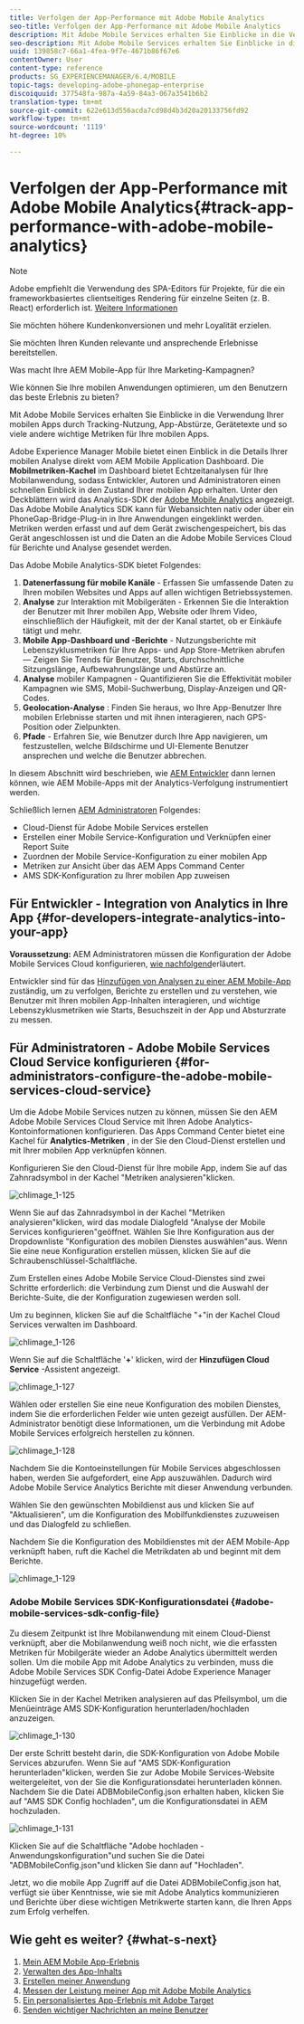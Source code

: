 ```yaml
---
title: Verfolgen der App-Performance mit Adobe Mobile Analytics
seo-title: Verfolgen der App-Performance mit Adobe Mobile Analytics
description: Mit Adobe Mobile Services erhalten Sie Einblicke in die Verwendung Ihrer mobilen Apps durch Tracking-Nutzung, App-Abstürze, Gerätetexte und so viele andere wichtige Metriken für Ihre mobilen Apps. Auf dieser Seite erfahren Sie mehr.
seo-description: Mit Adobe Mobile Services erhalten Sie Einblicke in die Verwendung Ihrer mobilen Apps durch Tracking-Nutzung, App-Abstürze, Gerätetexte und so viele andere wichtige Metriken für Ihre mobilen Apps. Auf dieser Seite erfahren Sie mehr.
uuid: 139858c7-66a1-4fea-9f7e-4671b86f67e6
contentOwner: User
content-type: reference
products: SG_EXPERIENCEMANAGER/6.4/MOBILE
topic-tags: developing-adobe-phonegap-enterprise
discoiquuid: 377548fa-987a-4a59-84a3-067a3541b6b2
translation-type: tm+mt
source-git-commit: 622e613d556acda7cd98d4b3d20a20133756fd92
workflow-type: tm+mt
source-wordcount: '1119'
ht-degree: 10%

---
```



# Verfolgen der App-Performance mit Adobe Mobile Analytics{#track-app-performance-with-adobe-mobile-analytics}

>[!NOTE]
>
>Adobe empfiehlt die Verwendung des SPA-Editors für Projekte, für die ein frameworkbasiertes clientseitiges Rendering für einzelne Seiten (z. B. React) erforderlich ist. [Weitere Informationen](/help/sites-developing/spa-overview.md)

Sie möchten höhere Kundenkonversionen und mehr Loyalität erzielen.

Sie möchten Ihren Kunden relevante und ansprechende Erlebnisse bereitstellen.

Was macht Ihre AEM Mobile-App für Ihre Marketing-Kampagnen?

Wie können Sie Ihre mobilen Anwendungen optimieren, um den Benutzern das beste Erlebnis zu bieten?

Mit Adobe Mobile Services erhalten Sie Einblicke in die Verwendung Ihrer mobilen Apps durch Tracking-Nutzung, App-Abstürze, Gerätetexte und so viele andere wichtige Metriken für Ihre mobilen Apps.

Adobe Experience Manager Mobile bietet einen Einblick in die Details Ihrer mobilen Analyse direkt vom AEM Mobile Application Dashboard. Die **Mobilmetriken-Kachel** im Dashboard bietet Echtzeitanalysen für Ihre Mobilanwendung, sodass Entwickler, Autoren und Administratoren einen schnellen Einblick in den Zustand Ihrer mobilen App erhalten. Unter den Deckblättern wird das Analytics-SDK der [Adobe Mobile Analytics](https://www.adobe.com/ca/solutions/digital-analytics/mobile-web-apps-analytics.html) angezeigt. Das Adobe Mobile Analytics SDK kann für Webansichten nativ oder über ein PhoneGap-Bridge-Plug-in in Ihre Anwendungen eingeklinkt werden. Metriken werden erfasst und auf dem Gerät zwischengespeichert, bis das Gerät angeschlossen ist und die Daten an die Adobe Mobile Services Cloud für Berichte und Analyse gesendet werden.

Das Adobe Mobile Analytics-SDK bietet Folgendes:

1. **Datenerfassung für mobile Kanäle** - Erfassen Sie umfassende Daten zu Ihren mobilen Websites und Apps auf allen wichtigen Betriebssystemen.
1. **Analyse** zur Interaktion mit Mobilgeräten - Erkennen Sie die Interaktion der Benutzer mit Ihrer mobilen App, Website oder Ihrem Video, einschließlich der Häufigkeit, mit der der Kanal startet, ob er Einkäufe tätigt und mehr.
1. **Mobile App-Dashboard und -Berichte** - Nutzungsberichte mit Lebenszyklusmetriken für Ihre Apps- und App Store-Metriken abrufen — Zeigen Sie Trends für Benutzer, Starts, durchschnittliche Sitzungslänge, Aufbewahrungslänge und Abstürze an.
1. **Analyse** mobiler Kampagnen - Quantifizieren Sie die Effektivität mobiler Kampagnen wie SMS, Mobil-Suchwerbung, Display-Anzeigen und QR-Codes.
1. **Geolocation-Analyse** : Finden Sie heraus, wo Ihre App-Benutzer Ihre mobilen Erlebnisse starten und mit ihnen interagieren, nach GPS-Position oder Zielpunkten.
1. **Pfade** - Erfahren Sie, wie Benutzer durch Ihre App navigieren, um festzustellen, welche Bildschirme und UI-Elemente Benutzer ansprechen und welche die Benutzer abbrechen.

In diesem Abschnitt wird beschrieben, wie [AEM Entwickler](#developers) dann lernen können, wie AEM Mobile-Apps mit der Analytics-Verfolgung instrumentiert werden.

Schließlich lernen [AEM Administratoren](#administrators) Folgendes:

* Cloud-Dienst für Adobe Mobile Services erstellen
* Erstellen einer Mobile Service-Konfiguration und Verknüpfen einer Report Suite
* Zuordnen der Mobile Service-Konfiguration zu einer mobilen App
* Metriken zur Ansicht über das AEM Apps Command Center
* AMS SDK-Konfiguration zu Ihrer mobilen App zuweisen

## Für Entwickler - Integration von Analytics in Ihre App {#for-developers-integrate-analytics-into-your-app}

**Voraussetzung:** AEM Administratoren müssen die Konfiguration der Adobe Mobile Services Cloud konfigurieren, [wie nachfolgend](#amscloudserviceconfig)erläutert.

Entwickler sind für das [Hinzufügen von Analysen zu einer AEM Mobile-App](/help/mobile/phonegap-add-analytics-to-apps.md) zuständig, um zu verfolgen, Berichte zu erstellen und zu verstehen, wie Benutzer mit Ihren mobilen App-Inhalten interagieren, und wichtige Lebenszyklusmetriken wie Starts, Besuchszeit in der App und Absturzrate zu messen.

## Für Administratoren - Adobe Mobile Services Cloud Service konfigurieren {#for-administrators-configure-the-adobe-mobile-services-cloud-service}

Um die Adobe Mobile Services nutzen zu können, müssen Sie den AEM Adobe Mobile Services Cloud Service mit Ihren Adobe Analytics-Kontoinformationen konfigurieren. Das Apps Command Center bietet eine Kachel für **Analytics-Metriken** , in der Sie den Cloud-Dienst erstellen und mit Ihrer mobilen App verknüpfen können.

Konfigurieren Sie den Cloud-Dienst für Ihre mobile App, indem Sie auf das Zahnradsymbol in der Kachel &quot;Metriken analysieren&quot;klicken.

![chlimage_1-125](assets/chlimage_1-125.png)

Wenn Sie auf das Zahnradsymbol in der Kachel &quot;Metriken analysieren&quot;klicken, wird das modale Dialogfeld &quot;Analyse der Mobile Services konfigurieren&quot;geöffnet. Wählen Sie Ihre Konfiguration aus der Dropdownliste &quot;Konfiguration des mobilen Dienstes auswählen&quot;aus. Wenn Sie eine neue Konfiguration erstellen müssen, klicken Sie auf die Schraubenschlüssel-Schaltfläche.

Zum Erstellen eines Adobe Mobile Service Cloud-Dienstes sind zwei Schritte erforderlich: die Verbindung zum Dienst und die Auswahl der Berichte-Suite, die der Konfiguration zugewiesen werden soll.

Um zu beginnen, klicken Sie auf die Schaltfläche &quot;+&quot;in der Kachel Cloud Services verwalten im Dashboard.

![chlimage_1-126](assets/chlimage_1-126.png)

Wenn Sie auf die Schaltfläche &#39;**+**&#39; klicken, wird der **Hinzufügen Cloud Service** -Assistent angezeigt.

![chlimage_1-127](assets/chlimage_1-127.png)

Wählen oder erstellen Sie eine neue Konfiguration des mobilen Dienstes, indem Sie die erforderlichen Felder wie unten gezeigt ausfüllen. Der AEM-Administrator benötigt diese Informationen, um die Verbindung mit Adobe Mobile Services erfolgreich herstellen zu können.

![chlimage_1-128](assets/chlimage_1-128.png)

Nachdem Sie die Kontoeinstellungen für Mobile Services abgeschlossen haben, werden Sie aufgefordert, eine App auszuwählen. Dadurch wird Adobe Mobile Service Analytics Berichte mit dieser Anwendung verbunden.

Wählen Sie den gewünschten Mobildienst aus und klicken Sie auf &quot;Aktualisieren&quot;, um die Konfiguration des Mobilfunkdienstes zuzuweisen und das Dialogfeld zu schließen.

Nachdem Sie die Konfiguration des Mobildienstes mit der AEM Mobile-App verknüpft haben, ruft die Kachel die Metrikdaten ab und beginnt mit dem Berichte.

![chlimage_1-129](assets/chlimage_1-129.png)

### Adobe Mobile Services SDK-Konfigurationsdatei {#adobe-mobile-services-sdk-config-file}

Zu diesem Zeitpunkt ist Ihre Mobilanwendung mit einem Cloud-Dienst verknüpft, aber die Mobilanwendung weiß noch nicht, wie die erfassten Metriken für Mobilgeräte wieder an Adobe Analytics übermittelt werden sollen. Um die mobile App mit Adobe Analytics zu verbinden, muss die Adobe Mobile Services SDK Config-Datei Adobe Experience Manager hinzugefügt werden.

Klicken Sie in der Kachel Metriken analysieren auf das Pfeilsymbol, um die Menüeinträge AMS SDK-Konfiguration herunterladen/hochladen anzuzeigen.

![chlimage_1-130](assets/chlimage_1-130.png)

Der erste Schritt besteht darin, die SDK-Konfiguration von Adobe Mobile Services abzurufen. Wenn Sie auf &quot;AMS SDK-Konfiguration herunterladen&quot;klicken, werden Sie zur Adobe Mobile Services-Website weitergeleitet, von der Sie die Konfigurationsdatei herunterladen können. Nachdem Sie die Datei ADBMobileConfig.json erhalten haben, klicken Sie auf &quot;AMS SDK Config hochladen&quot;, um die Konfigurationsdatei in AEM hochzuladen.

![chlimage_1-131](assets/chlimage_1-131.png)

Klicken Sie auf die Schaltfläche &quot;Adobe hochladen - Anwendungskonfiguration&quot;und suchen Sie die Datei &quot;ADBMobileConfig.json&quot;und klicken Sie dann auf &quot;Hochladen&quot;.

Jetzt, wo die mobile App Zugriff auf die Datei ADBMobileConfig.json hat, verfügt sie über Kenntnisse, wie sie mit Adobe Analytics kommunizieren und Berichte über diese wichtigen Metrikwerte starten kann, die Ihren Apps zum Erfolg verhelfen.

## Wie geht es weiter? {#what-s-next}

1. [Mein AEM Mobile App-Erlebnis](/help/mobile/starting-aem-phonegap-app.md) 
1. [Verwalten des App-Inhalts](/help/mobile/phonegap-manage-app-content.md) 
1. [Erstellen meiner Anwendung](/help/mobile/building-app-mobile-phonegap.md) 
1. [Messen der Leistung meiner App mit Adobe Mobile Analytics](/help/mobile/phonegap-intro-to-app-analytics.md) 
1. [Ein personalisiertes App-Erlebnis mit Adobe Target](/help/mobile/phonegap-aem-mobile-content-personalization.md) 
1. [Senden wichtiger Nachrichten an meine Benutzer](/help/mobile/phonegap-push-notifications.md) 